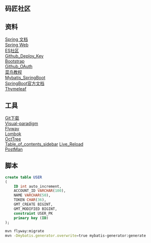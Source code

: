 ## 码匠社区

## 资料
[Spring 文档](https://spring.io/guides)  
[Spring Web](https://spring.io/guides/gs/serving-web-content/)  
[ES社区](https://elasticsearch.cn/explore)  
[Github_Deploy_Key](https://developer.github.com/v3/guides/managing-deploy-keys/#deploy-keys)  
[Bootstrap](https://v3.bootcss.com/getting-started/)  
[Github_OAuth](https://developer.github.com/apps/building-oauth-apps/creating-an-oauth-app/)  
[菜鸟教程](https://www.runoob.com/)  
[Mybatis_SpringBoot](http://mybatis.org/spring-boot-starter/mybatis-spring-boot-autoconfigure/)  
[SpringBoot官方文档](https://docs.spring.io/spring-boot/docs/current/reference/html/spring-boot-features.html#boot-features)  
[Thymeleaf](https://www.thymeleaf.org/doc/tutorials/3.0/usingthymeleaf.html)  

## 工具
[Git下载](https://git-scm.com/download)  
[Visual-paradigm](https://www.visual-paradigm.com)   
[Flyway](https://flywaydb.org/getstarted/firststeps/maven)    
[Lombok](https://projectlombok.org/)   
[OctTree](https://www.octotree.io/)   
[Table_of_contents_sidebar](https://chrome.google.com/webstore/detail/table-of-contents-sidebar/ohohkfheangmbedkgechjkmbepeikkej)
[Live_Reload](https://chrome.google.com/webstore/detail/jnihajbhpnppcggbcgedagnkighmdlei)   
[PostMan](https://chrome.google.com/webstore/detail/coohjcphdfgbiolnekdpbcijmhambjff)  

## 脚本
```sql
create table USER
(
	ID int auto_increment,
	ACCOUNT_ID VARCHAR(100),
	NAME VARCHAR(50),
	TOKEN CHAR(36),
	GMT_CREATE BIGINT,
	GMT_MODIFIED BIGINT,
	constraint USER_PK
	primary key (ID)
);
```
```bash
mvn flyway:migrate   
mvn -Dmybatis.generator.overwrite=true mybatis-generator:generate
```